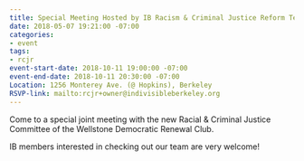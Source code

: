 ```yaml
---
title: Special Meeting Hosted by IB Racism & Criminal Justice Reform Team
date: 2018-05-07 19:21:00 -07:00
categories:
- event
tags:
- rcjr
event-start-date: 2018-10-11 19:00:00 -07:00
event-end-date: 2018-10-11 20:30:00 -07:00
Location: 1256 Monterey Ave. (@ Hopkins), Berkeley
RSVP-link: mailto:rcjr+owner@indivisibleberkeley.org
---
```


Come to a special joint meeting with the new Racial & Criminal Justice Committee of the Wellstone Democratic Renewal Club.

IB members interested in checking out our team are very welcome!